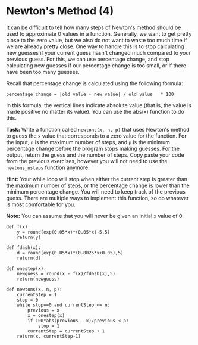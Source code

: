 # Newton's Method (4)

It can be difficult to tell how many steps of Newton's method should be used to approximate 0 values in a function. Generally, we want to get pretty close to the zero value, but we also do not want to waste too much time if we are already pretty close. One way to handle this is to stop calculating new guesses if your current guess hasn't changed much compared to your previous guess. For this, we can use percentage change, and stop calculating new guesses if our percentage change is too small, or if there have been too many guesses. 

Recall that percentage change is calculated using the following formula:

`percentage change = |old value - new value| / old value   * 100`

In this formula, the vertical lines indicate absolute value (that is, the value is made positive no matter its value). You can use the abs(x) function to do this. 

**Task:** Write a function called `newtons(x, n, p)` that uses Newton's method to guess the `x` value that corresponds to a zero value for the function. For the input, `n` is the maximum number of steps, and `p` is the minimum percentage change before the program stops making guesses. For the output, return the guess and the number of steps. Copy paste your code from the previous exercises, however you will not need to use the `newtons_nsteps` function anymore. 

**Hint:** Your while loop will stop when either the current step is greater than the maximum number of steps, or the percentage change is lower than the minimum percentage change. You will need to keep track of the previous guess. There are multiple ways to implement this function, so do whatever is most comfortable for you. 

**Note:** You can assume that you will never be given an initial `x` value of 0.


```
def f(x):
    y = round(exp(0.05*x)*(0.05*x)-5,5)
    return(y)
    
def fdash(x):
    d = round(exp(0.05*x)*(0.0025*x+0.05),5)
    return(d)
    
def onestep(x):
    newguess = round(x - f(x)/fdash(x),5)
    return(newguess)
    
def newtons(x, n, p):
    currentStep = 1
    stop = 0
    while stop==0 and currentStep <= n:
        previous = x
        x = onestep(x)
        if 100*abs(previous - x)/previous < p:
            stop = 1
        currentStep = currentStep + 1
    return(x, currentStep-1)
```
